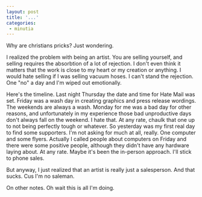 ```yaml
---
layout: post
title: '...'
categories:
 - minutia
---
```


Why are christians pricks? Just wondering.

I realized the problem with being an artist. You are selling yourself, and selling requires the absorbtion of a lot of rejection. I don't even think it matters that the work is close to my heart or my creation or anything. I would hate selling if I was selling vacuum hoses. I can't stand the rejection. One "no" a day and I'm wiped out emotionally. 

Here's the timeline. Last night Thursday the date and time for Hate Mail was set. Friday was a wash day in creating graphics and press release wordings. The weekends are always a wash. Monday for me was a bad day for other reasons, and unfortunately in my experience those bad unproductive days don't always fall on the weekend. I hate that. At any rate, chaulk that one up to not being perfectly tough or whatever. So yesterday was my first real day to find some supporters. I'm not asking for much at all, really. One computer and some flyers.  Actually I called people about computers on Friday and there were some positive people, although they didn't have any hardware laying about. At any rate. Maybe it's been the in-person approach. I'll stick to phone sales.

But anyway, I just realized that an artist is really just a salesperson. And that sucks. Cus I'm no saleman.

On other notes. Oh wait this is all I'm doing.


